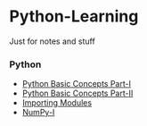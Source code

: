 # Python-Learning
Just for notes and stuff

### Python
<ul>
    <li><a href="Python Notes-I (Very Basic).ipynb">Python Basic Concepts Part-I</a></li>
    <li><a href="Python Notes-II (Very Basic).ipynb">Python Basic Concepts Part-II</a></li>
    <li><a href="howToImport.py">Importing Modules</a></li>
    <li><a href="NumPy_Tutorial.ipynb">NumPy-I</a></li>
</ul>
